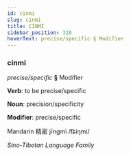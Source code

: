 ```yaml
---
id: cinmi
slug: cinmi
title: CİNMİ
sidebar_position: 320
hoverText: precise/specific § Modifier
---
```


### cinmi

*precise/specific* **§** Modifier

**Verb**: to be precise/specific

**Noun**: precision/specificity

**Modifier**: precise/specific

Mandarin 精密 jīngmì /t͡ɕiŋmi/

*Sino-Tibetan Language Family*
